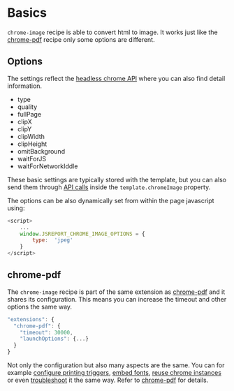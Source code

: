 
# Basics
`chrome-image` recipe is able to convert html to image. It works just like the [chrome-pdf](/learn/chrome-pdf) recipe only some options are different. 

## Options

The settings reflect the [headless chrome API](https://github.com/GoogleChrome/puppeteer/blob/v1.11.0/docs/api.md#pagescreenshotoptions) where you can also find detail information.

- type
- quality
- fullPage
- clipX
- clipY
- clipWidth
- clipHeight
- omitBackground
- waitForJS
- waitForNetworkIddle


These basic settings are typically stored with the template, but you can also send them through [API calls](/learn/api)  inside the `template.chromeImage` property.

The options can be also dynamically set from within the page javascript using:

```js
<script>
	...
	window.JSREPORT_CHROME_IMAGE_OPTIONS = {
		type:  'jpeg'
	}
</script>
```


## chrome-pdf

The `chrome-image` recipe is part of the same extension as [chrome-pdf](/learn/chrome-pdf) and it shares its configuration. This means you can increase the timeout and other options the same way.
```js
"extensions": {
  "chrome-pdf": {  
    "timeout": 30000,
    "launchOptions": {...}
  }
}
```

Not only the configuration but also many aspects are the same. You can for example  [configure printing triggers](/learn/chrome-pdf#printing-triggers), [embed fonts](/learn/chrome-pdf#fonts), [reuse chrome instances](/learn/chrome-pdf#reuse-chrome-instances) or even [troubleshoot](http://localhost:2000/learn/chrome-pdf#troubleshooting) it the same way. Refer to [chrome-pdf](/learn/chrome-pdf) for details.